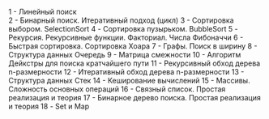 1 - Линейный поиск <br>
2 - Бинарный поиск. Итеративный подход (цикл)
3 - Сортировка выбором. SelectionSort
4 - Сортировка пузырьком. BubbleSort
5 - Рекурсия. Рекурсивные функции. Факториал. Числа Фибоначчи
6 - Быстрая сортировка. Сортировка Хоара
7 - Графы. Поиск в ширину
8 - Структура данных Очередь
9 - Матрица смежности
10 - Алгоритм Дейкстры для поиска кратчайшего пути
11 - Рекурсивный обход дерева n-размерности
12 - Итеративный обход дерева n-размерности
13 - Структура данных Стек
14 - Кеширование вычислений
15 - Массивы. Сложность основных операций
16 - Связный список. Простая реализация и теория
17 - Бинарное дерево поиска. Простая реализация и теория
18 - Set и Map
